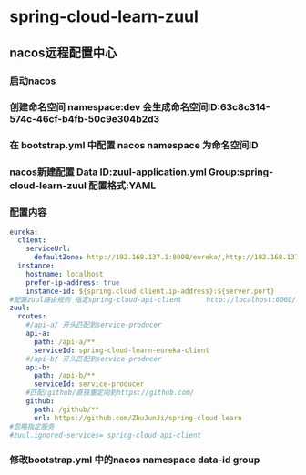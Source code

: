 # spring-cloud-learn-zuul
## nacos远程配置中心
### 启动nacos
### 创建命名空间 namespace:dev 会生成命名空间ID:63c8c314-574c-46cf-b4fb-50c9e304b2d3
### 在 bootstrap.yml 中配置 nacos namespace 为命名空间ID
### nacos新建配置 Data ID:zuul-application.yml Group:spring-cloud-learn-zuul 配置格式:YAML
### 配置内容
```yaml
eureka:
  client:
    serviceUrl:
      defaultZone: http://192.168.137.1:8000/eureka/,http://192.168.137.1:8001/eureka/,http://192.168.137.1:8002/eureka/
  instance:
    hostname: localhost
    prefer-ip-address: true
    instance-id: ${spring.cloud.client.ip-address}:${server.port}
#配置zuul路由规则 指定spring-cloud-api-client      http://localhost:6060/api-provider/* => http://localhost:802
zuul:
  routes:
    #/api-a/ 开头匹配到service-producer
    api-a:
      path: /api-a/**
      serviceId: spring-cloud-learn-eureka-client
    #/api-b/ 开头匹配到service-producer
    api-b:
      path: /api-b/**
      serviceId: service-producer
    #匹配/github/直接重定向到https://github.com/
    github:
      path: /github/**
      url: https://github.com/ZhuJunJi/spring-cloud-learn
#忽略指定服务
#zuul.ignored-services= spring-cloud-api-client
```
### 修改bootstrap.yml 中的nacos namespace data-id group

